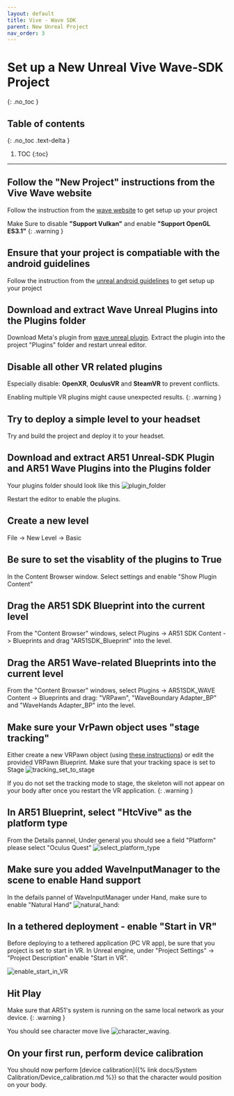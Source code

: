 ```yaml
---
layout: default
title: Vive - Wave SDK
parent: New Unreal Project
nav_order: 3
---
```


# Set up a New Unreal Vive Wave-SDK Project
{: .no_toc }

## Table of contents
{: .no_toc .text-delta }

1. TOC
{:toc}

---


## Follow the "New Project" instructions from the Vive Wave website
Follow the instruction from the [wave website](https://hub.vive.com/storage/docs/en-us/UnrealPlugin/UnrealPluginGettingStart.html)  to get setup up your project

Make Sure to disable **"Support Vulkan"** and enable **"Support OpenGL ES3.1"**
{: .warning }

## Ensure that your project is compatiable with the android guidelines
Follow the instruction from the [unreal android guidelines](https://docs.unrealengine.com/5.0/en-US/how-to-set-up-android-sdk-and-ndk-for-your-unreal-engine-development-environment/)  to get setup up your project


## Download and extract Wave Unreal Plugins into the Plugins folder

Download Meta's plugin from [wave unreal plugin](https://developer.vive.com/resources/vive-wave/download/latest/). Extract the plugin into the project "Plugins" folder and restart unreal editor.

## Disable all other VR related plugins

Especially disable: **OpenXR**, **OculusVR** and **SteamVR** to prevent conflicts.

Enabling multiple VR plugins might cause unexpected results.
{: .warning }

## Try to deploy a simple level to your headset

Try and build the project and deploy it to your headset.

## Download and extract AR51 Unreal-SDK Plugin and AR51 Wave Plugins into the Plugins folder
Your plugins folder should look like this ![plugin_folder](/assets/images/unreal_plugin_folder_wave.png)

Restart the editor to enable the plugins.

## Create a new level
File -> New Level -> Basic

## Be sure to set the visablity of the plugins to True
In the Content Browser window. Select settings and enable "Show Plugin Content"

## Drag the AR51 SDK Blueprint into the current level
From the "Content Browser" windows, select Plugins -> AR51 SDK Content -> Blueprints and drag "AR51SDK_Blueprint" into the level. 

## Drag the AR51 Wave-related Blueprints into the current level
From the "Content Browser" windows, select Plugins -> AR51SDK_WAVE Content -> Blueprints and drag: "VRPawn", "WaveBoundary Adapter_BP" and "WaveHands Adapter_BP" into the level. 

## Make sure your VrPawn object uses "stage tracking"
Either create a new VRPawn object (using [these instructions](https://hub.vive.com/storage/docs/en-us/UnrealPlugin/VRPawn.html)) or edit the provided VRPawn Blueprint.
Make sure that your tracking space is set to Stage ![tracking_set_to_stage](/assets/images/unreal_vrpawn_tracking_origin_set_to_stage.png)

If you do not set the tracking mode to stage, the skeleton will not appear on your body after once you restart the VR application.
{: .warning }

## In AR51 Blueprint, select "HtcVive" as the platform type
From the Details pannel, Under general you should see a field "Platform" please select "Oculus Quest"  ![select_platform_type](/assets/images/unreal_select_plaform_type_wave.png)


## Make sure you added WaveInputManager to the scene to enable Hand support
In the defails pannel of WaveInputManager under Hand, make sure to enable "Natural Hand" ![natural_hand](/assets/images/unreal_enable_wave_natural_hand.png):


## In a tethered deployment - enable "Start in VR"
Before deploying to a tethered application (PC VR app), be sure that you project is set to start in VR.
In Unreal engine, under "Project Settings" -> "Project Description" enable "Start in VR".

![enable_start_in_VR](/assets/images/unreal_engine_start_in_VR.png)


## Hit Play 
Make sure that AR51's system is running on the same local network as your device.
{: .warning }

You should see character move live ![character_waving](/assets/images/unreal_character_waving.png).

## On your first run, perform device calibration
You should now perform [device calibration]({% link docs/System Calibration/Device_calibration.md %})  so that the character would position on your body.


